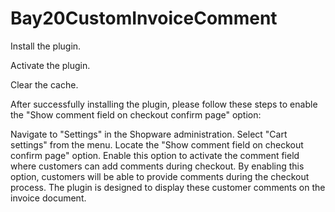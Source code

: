 # Bay20CustomInvoiceComment

Install the plugin.

Activate the plugin.

Clear the cache.

After successfully installing the plugin, please follow these steps to enable the "Show comment field on checkout confirm page" option:

Navigate to "Settings" in the Shopware administration.
Select "Cart settings" from the menu.
Locate the "Show comment field on checkout confirm page" option.
Enable this option to activate the comment field where customers can add comments during checkout.
By enabling this option, customers will be able to provide comments during the checkout process. The plugin is designed to display these customer comments on the invoice document.

